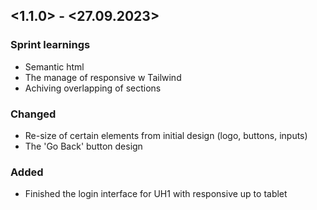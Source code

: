 ## <1.1.0> - <27.09.2023>

### Sprint learnings

- Semantic html
- The manage of responsive w Tailwind
- Achiving overlapping of sections 

### Changed

- Re-size of certain elements from initial design (logo, buttons, inputs)
- The 'Go Back' button design

### Added

- Finished the login interface for UH1 with responsive up to tablet